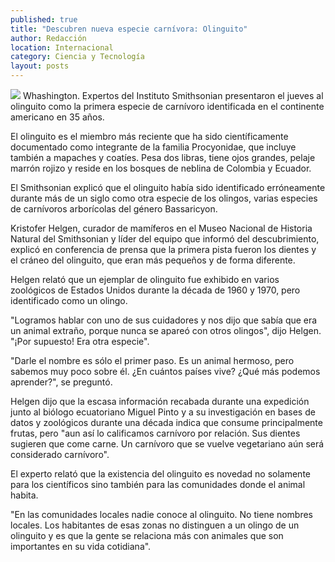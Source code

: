```yaml
---
published: true
title: "Descubren nueva especie carnívora: Olinguito"
author: Redacción
location: Internacional
category: Ciencia y Tecnología
layout: posts
---
```


![](http://i.imgur.com/L45xXTNm.jpg)
Whashington. Expertos del Instituto Smithsonian presentaron el jueves al olinguito como la primera especie de carnívoro identificada en el continente americano en 35 años.

El olinguito es el miembro más reciente que ha sido científicamente documentado como integrante de la familia Procyonidae, que incluye también a mapaches y coatíes. Pesa dos libras, tiene ojos grandes, pelaje marrón rojizo y reside en los bosques de neblina de Colombia y Ecuador.

El Smithsonian explicó que el olinguito había sido identificado erróneamente durante más de un siglo como otra especie de los olingos, varias especies de carnívoros arborícolas del género Bassaricyon.

Kristofer Helgen, curador de mamíferos en el Museo Nacional de Historia Natural del Smithsonian y líder del equipo que informó del descubrimiento, explicó en conferencia de prensa que la primera pista fueron los dientes y el cráneo del olinguito, que eran más pequeños y de forma diferente.

Helgen relató que un ejemplar de olinguito fue exhibido en varios zoológicos de Estados Unidos durante la década de 1960 y 1970, pero identificado como un olingo.

"Logramos hablar con uno de sus cuidadores y nos dijo que sabía que era un animal extraño, porque nunca se apareó con otros olingos", dijo Helgen. "¡Por supuesto! Era otra especie".

"Darle el nombre es sólo el primer paso. Es un animal hermoso, pero sabemos muy poco sobre él. ¿En cuántos países vive? ¿Qué más podemos aprender?", se preguntó.

Helgen dijo que la escasa información recabada durante una expedición junto al biólogo ecuatoriano Miguel Pinto y a su investigación en bases de datos y zoológicos durante una década indica que consume principalmente frutas, pero "aun así lo calificamos carnívoro por relación. Sus dientes sugieren que come carne. Un carnívoro que se vuelve vegetariano aún será considerado carnívoro".

El experto relató que la existencia del olinguito es novedad no solamente para los científicos sino también para las comunidades donde el animal habita.

"En las comunidades locales nadie conoce al olinguito. No tiene nombres locales. Los habitantes de esas zonas no distinguen a un olingo de un olinguito y es que la gente se relaciona más con animales que son importantes en su vida cotidiana".
